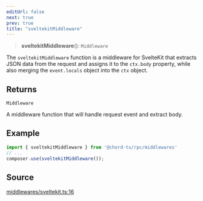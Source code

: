 ```yaml
---
editUrl: false
next: true
prev: true
title: "sveltekitMiddleware"
---
```


> **sveltekitMiddleware**(): `Middleware`

The `sveltekitMiddleware` function is a middleware for SvelteKit that extracts JSON data from the
request and assigns it to the `ctx.body` property, while also merging the `event.locals` object into
the `ctx` object.

## Returns

`Middleware`

A middleware function that will handle request event and extract body.

## Example

```ts
import { sveltekitMiddleware } from '@chord-ts/rpc/middlewares'
// ...
composer.use(sveltekitMiddleware());
```

## Source

[middlewares/sveltekit.ts:16](https://github.com/chord-ts/rpc/blob/1be4c49/src/middlewares/sveltekit.ts#L16)
